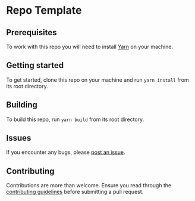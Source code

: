 # Repo Template

## Prerequisites

To work with this repo you will need to install [Yarn](https://yarnpkg.com/getting-started/install) on your machine.

## Getting started

To get started, clone this repo on your machine and run `yarn install` from its root directory.

## Building

To build this repo, run `yarn build` from its root directory.

## Issues

If you encounter any bugs, please [post an issue](https://github.com/danmad/package-template/issues/new).

## Contributing

Contributions are more than welcome. Ensure you read through the [contributing guidelines](https://github.com/danmad/package-template/blob/main/CONTRIBUTING.md) before submitting a pull request.
